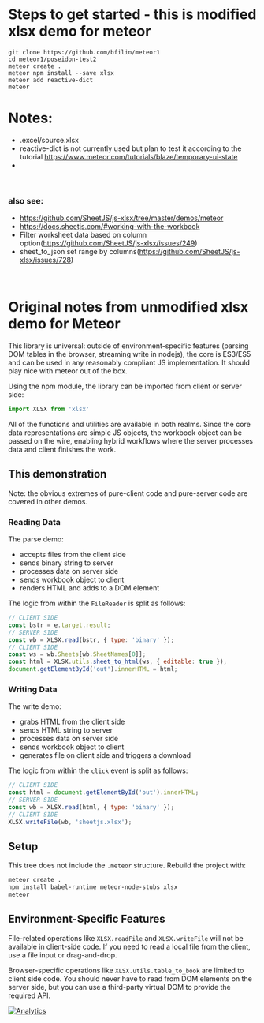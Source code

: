 # Steps to get started - this is modified  xlsx demo for meteor

```pre
git clone https://github.com/bfilin/meteor1
cd meteor1/poseidon-test2
meteor create . 
meteor npm install --save xlsx 
meteor add reactive-dict
meteor 
```
# Notes:
- .excel/source.xlsx
- reactive-dict is not currently used but plan to test it according to the 
  tutorial https://www.meteor.com/tutorials/blaze/temporary-ui-state
- 

<br/>

### also see:  
- https://github.com/SheetJS/js-xlsx/tree/master/demos/meteor 
- https://docs.sheetjs.com/#working-with-the-workbook 
- Filter worksheet data based on column option(https://github.com/SheetJS/js-xlsx/issues/249)
- sheet_to_json set range by columns(https://github.com/SheetJS/js-xlsx/issues/728)
<br/>







# Original notes from unmodified xlsx demo for Meteor

This library is universal: outside of environment-specific features (parsing DOM
tables in the browser, streaming write in nodejs), the core is ES3/ES5 and can
be used in any reasonably compliant JS implementation.  It should play nice with
meteor out of the box.

Using the npm module, the library can be imported from client or server side:

```js
import XLSX from 'xlsx'
```

All of the functions and utilities are available in both realms. Since the core
data representations are simple JS objects, the workbook object can be passed on
the wire, enabling hybrid workflows where the server processes data and client
finishes the work.


## This demonstration

Note: the obvious extremes of pure-client code and pure-server code are covered
in other demos.

### Reading Data

The parse demo:
- accepts files from the client side
- sends binary string to server
- processes data on server side
- sends workbook object to client
- renders HTML and adds to a DOM element

The logic from within the `FileReader` is split as follows:

```js
// CLIENT SIDE
const bstr = e.target.result;
// SERVER SIDE
const wb = XLSX.read(bstr, { type: 'binary' });
// CLIENT SIDE
const ws = wb.Sheets[wb.SheetNames[0]];
const html = XLSX.utils.sheet_to_html(ws, { editable: true });
document.getElementById('out').innerHTML = html;
```

### Writing Data

The write demo:
- grabs HTML from the client side
- sends HTML string to server
- processes data on server side
- sends workbook object to client
- generates file on client side and triggers a download

The logic from within the `click` event is split as follows:

```js
// CLIENT SIDE
const html = document.getElementById('out').innerHTML;
// SERVER SIDE
const wb = XLSX.read(html, { type: 'binary' });
// CLIENT SIDE
XLSX.writeFile(wb, 'sheetjs.xlsx');
```


## Setup

This tree does not include the `.meteor` structure.  Rebuild the project with:

```bash
meteor create .
npm install babel-runtime meteor-node-stubs xlsx
meteor
```


## Environment-Specific Features

File-related operations like `XLSX.readFile` and `XLSX.writeFile` will not be
available in client-side code. If you need to read a local file from the client,
use a file input or drag-and-drop.

Browser-specific operations like `XLSX.utils.table_to_book` are limited to
client side code. You should never have to read from DOM elements on the server
side, but you can use a third-party virtual DOM to provide the required API.

[![Analytics](https://ga-beacon.appspot.com/UA-36810333-1/SheetJS/js-xlsx?pixel)](https://github.com/SheetJS/js-xlsx)
